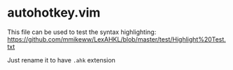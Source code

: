 # autohotkey.vim

This file can be used to test the syntax highlighting:  
https://github.com/mmikeww/LexAHKL/blob/master/test/Highlight%20Test.txt  

Just rename it to have `.ahk` extension
